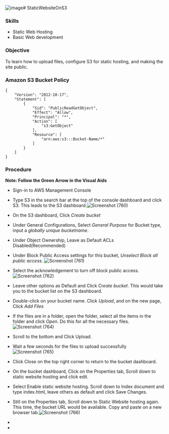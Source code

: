 ![image](https://github.com/user-attachments/assets/daf81032-16a6-4f8a-bc3a-a2c615ee00d3)# StaticWebsiteOnS3
### Skills
* Static Web Hosting
* Basic Web development
### Objective
To learn how to upload files, configure S3 for static hosting, and making the site public.
### Amazon S3 Bucket Policy
```
{
    "Version": "2012-10-17",
    "Statement": [
        {
            "Sid": "PublicReadGetObject",
            "Effect": "Allow",
            "Principal": "*",
            "Action": [
                "s3:GetObject"
            ],
            "Resource": [
                "arn:aws:s3:::Bucket-Name/*"
            ]
        }
    ]
}
```
### Procedure
**Note: Follow the Green Arrow in the Visual Aids**
* Sign-in to AWS Management Console
* Type S3 in the search bar at the top of the console dashboard and click S3. This leads to the S3 dashboard.![Screenshot (760)](https://github.com/user-attachments/assets/e84f5cf8-a6c9-47ae-8767-04fd2edc3c01)
* On the S3 dashboard, Click *Create bucket*
* Under General Configurations, Select *General Purpose* for Bucket type, input a *globally unique bucketname*.
* Under Object Ownership, Leave as Default ACLs Disabled(Recommended)
* Under Block Public Access settings for this bucket, *Unselect Block all public access*.  ![Screenshot (761)](https://github.com/user-attachments/assets/4ba79009-5460-4351-9a7a-460cc2731db5)
* Select the acknowledgement to turn off block public access. ![Screenshot (762)](https://github.com/user-attachments/assets/d85f1f8b-9ffa-499b-88e9-9539f5cca034)
* Leave other options as Default and Click *Create bucket*. This would take you to the bucket list on the S3 dashboard.
* Double-click on your bucket name. Click *Upload*, and on the new page, Click *Add Files*
* If the files are in a folder, open the folder, select all the items in the folder and click *Open*. Do this for all the necessary files. ![Screenshot (764)](https://github.com/user-attachments/assets/b43ae1e3-075e-4a4b-b5f1-2cdbc9609204)
* Scroll to the bottom and Click Upload.
* Wait a few seconds for the files to upload successfully ![Screenshot (765)](https://github.com/user-attachments/assets/48fa0729-2df0-4fdb-a089-7b31a62619d6)
* Click Close on the top right corner to return to the bucket dashboard.
* On the bucket dashboard, Click on the Properties tab, Scroll down to static website hosting and click edit.
* Select Enable static website hosting. Scroll down to Index document and type index.html, leave others as default and click Save Changes.
* Still on the Properties tab, Scroll down to Static Website hosting again. This time, the bucket URL would be available. Copy and paste on a new browser tab.![Screenshot (766)](https://github.com/user-attachments/assets/63c7fa6a-3e36-4aa1-80fa-306e51f7b756)
* 

* 

